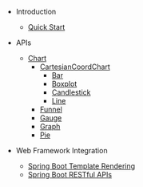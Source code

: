 - Introduction

  - [Quick Start](quick-start)

- APIs
  - [Chart](chart)
    - [CartesianCoordChart](cartesian-coord-chart)
      - [Bar](bar)
      - [Boxplot](boxplot)
      - [Candlestick](candlestick)
      - [Line](line)
    - [Funnel](funnel)
    - [Gauge](gauge)
    - [Graph](graph)
    - [Pie](pie)

- Web Framework Integration
    - [Spring Boot Template Rendering](sb-template.md)
    - [Spring Boot RESTful APIs](sb-restful.md)
